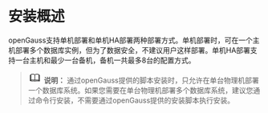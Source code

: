 # 安装概述<a name="ZH-CN_TOPIC_0249784550"></a>

openGauss支持单机部署和单机HA部署两种部署方式。单机部署时，可在一个主机部署多个数据库实例，但为了数据安全，不建议用户这样部署。单机HA部署支持一台主机和最少一台备机，备机一共最多8台的配置方式。

>![](public_sys-resources/icon-note.png) **说明：**
>通过openGauss提供的脚本安装时，只允许在单台物理机部署一个数据库系统。如果您需要在单台物理机部署多个数据库系统，建议您通过命令行安装，不需要通过openGauss提供的安装脚本执行安装。

